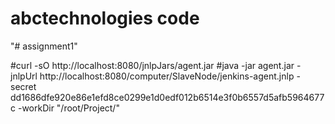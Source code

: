 # abctechnologies code
"# assignment1" 

#curl -sO http://localhost:8080/jnlpJars/agent.jar
#java -jar agent.jar -jnlpUrl http://localhost:8080/computer/SlaveNode/jenkins-agent.jnlp -secret dd1686dfe920e86e1efd8ce0299e1d0edf012b6514e3f0b6557d5afb5964677c -workDir "/root/Project/"
